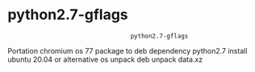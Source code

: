 # python2.7-gflags
                                      
                                      python2.7-gflags
                                          

Portation chromium os 77 package to deb dependency python2.7 install ubuntu 20.04 or alternative os unpack deb unpack data.xz


